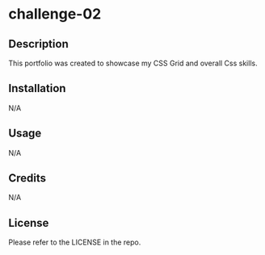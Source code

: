 # challenge-02

## Description

This portfolio was created to showcase my CSS Grid and overall Css skills. 


## Installation

N/A

## Usage

N/A

## Credits

N/A

## License

Please refer to the LICENSE in the repo.

